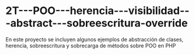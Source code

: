 # 2T---POO---herencia---visibilidad---abstract---sobreescritura-override

En este proyecto se incluyen algunos ejemplos de abstracción de clases, herencia, sobreescritura y sobrecarga de métodos sobre POO en PHP
